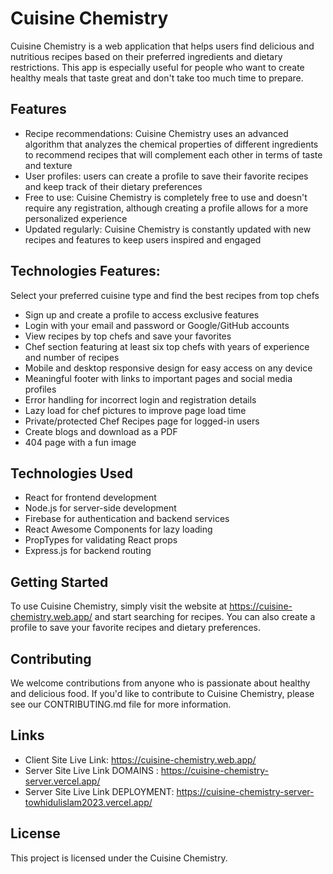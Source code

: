 # Cuisine Chemistry

Cuisine Chemistry is a web application that helps users find delicious and nutritious recipes based on their preferred ingredients and dietary restrictions. This app is especially useful for people who want to create healthy meals that taste great and don't take too much time to prepare.

## Features

- Recipe recommendations: Cuisine Chemistry uses an advanced algorithm that analyzes the chemical properties of different ingredients to recommend recipes that will complement each other in terms of taste and texture
- User profiles: users can create a profile to save their favorite recipes and keep track of their dietary preferences
- Free to use: Cuisine Chemistry is completely free to use and doesn't require any registration, although creating a profile allows for a more personalized experience
- Updated regularly: Cuisine Chemistry is constantly updated with new recipes and features to keep users inspired and engaged

## Technologies Features:

Select your preferred cuisine type and find the best recipes from top chefs

- Sign up and create a profile to access exclusive features
- Login with your email and password or Google/GitHub accounts
- View recipes by top chefs and save your favorites
- Chef section featuring at least six top chefs with years of experience and number of recipes
- Mobile and desktop responsive design for easy access on any device
- Meaningful footer with links to important pages and social media profiles
- Error handling for incorrect login and registration details
- Lazy load for chef pictures to improve page load time
- Private/protected Chef Recipes page for logged-in users
- Create blogs and download as a PDF
- 404 page with a fun image

## Technologies Used

- React for frontend development
- Node.js for server-side development
- Firebase for authentication and backend services
- React Awesome Components for lazy loading
- PropTypes for validating React props
- Express.js for backend routing

## Getting Started

To use Cuisine Chemistry, simply visit the website at https://cuisine-chemistry.web.app/ and start searching for recipes. You can also create a profile to save your favorite recipes and dietary preferences.

## Contributing

We welcome contributions from anyone who is passionate about healthy and delicious food. If you'd like to contribute to Cuisine Chemistry, please see our CONTRIBUTING.md file for more information.

## Links

* Client Site Live Link: https://cuisine-chemistry.web.app/
* Server Site Live Link DOMAINS : https://cuisine-chemistry-server.vercel.app/
* Server Site Live Link DEPLOYMENT: https://cuisine-chemistry-server-towhidulislam2023.vercel.app/

## License

This project is licensed under the Cuisine Chemistry.

